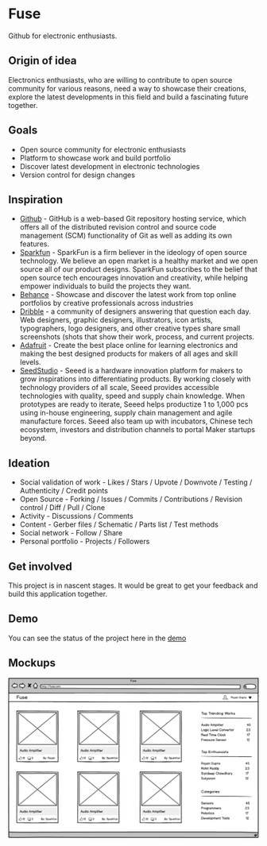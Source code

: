 Fuse
====
Github for electronic enthusiasts.


Origin of idea
--------------
Electronics enthusiasts, who are willing to contribute to open source community for various reasons, need a way to showcase their creations, explore the latest developments in this field and build a fascinating future together.


Goals
-----
  * Open source community for electronic enthusiasts
  * Platform to showcase work and build portfolio
  * Discover latest development in electronic technologies
  * Version control for design changes


Inspiration
------------
  * [Github](https://github.com/) - GitHub is a web-based Git repository hosting service, which offers all of the distributed revision control and source code management (SCM) functionality of Git as well as adding its own features.
  * [Sparkfun](https://www.sparkfun.com/) - SparkFun is a firm believer in the ideology of open source technology. We believe an open market is a healthy market and we open source all of our product designs. SparkFun subscribes to the belief that open source tech encourages innovation and creativity, while helping empower individuals to build the projects they want.
  * [Behance](https://www.behance.net/) - Showcase and discover the latest work from top online portfolios by creative professionals across industries
  * [Dribble](https://dribbble.com/) - a community of designers answering that question each day. Web designers, graphic designers, illustrators, icon artists, typographers, logo designers, and other creative types share small screenshots (shots that show their work, process, and current projects.
  * [Adafruit](https://www.adafruit.com/) - Create the best place online for learning electronics and making the best designed products for makers of all ages and skill levels.
  * [SeedStudio](https://www.seeedstudio.com/) - Seeed is a hardware innovation platform for makers to grow inspirations into differentiating products. By working closely with technology providers of all scale, Seeed provides accessible technologies with quality, speed and supply chain knowledge. When prototypes are ready to iterate, Seeed helps productize 1 to 1,000 pcs using in-house engineering, supply chain management and agile manufacture forces. Seeed also team up with incubators, Chinese tech ecosystem, investors and distribution channels to portal Maker startups beyond.


Ideation
--------
  * Social validation of work - Likes / Stars / Upvote / Downvote / Testing / Authenticity / Credit points
  * Open Source - Forking / Issues / Commits / Contributions / Revision control / Diff / Pull / Clone
  * Activity - Discussions / Comments
  * Content - Gerber files / Schematic / Parts list / Test methods
  * Social network - Follow / Share
  * Personal portfolio - Projects / Followers


Get involved
------------
This project is in nascent stages. It would be great to get your feedback and build this application together.


Demo
----
You can see the status of the project here in the [demo](http://fuse.rajanjamu.com/)

Mockups
-------
![rajan](/mockups/PNG/main.png)